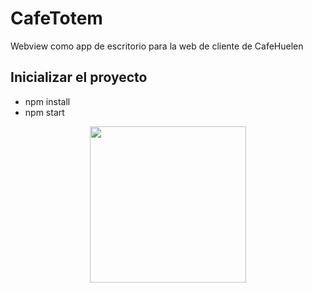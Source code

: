 # CafeTotem
Webview como app de escritorio para la web de cliente de CafeHuelen

## Inicializar el proyecto
- npm install
- npm start

<p align="center">
  <img width="250" src="https://media.giphy.com/media/v1.Y2lkPTc5MGI3NjExZjk2MmE2ZGU1MWU4OWQ1NmE0OTUwOTdmNDk1MjZmODNkNzJhMzQ4NiZlcD12MV9pbnRlcm5hbF9naWZzX2dpZklkJmN0PWc/StHfXkjLULiRTiSEaE/giphy.gif">
</p>
